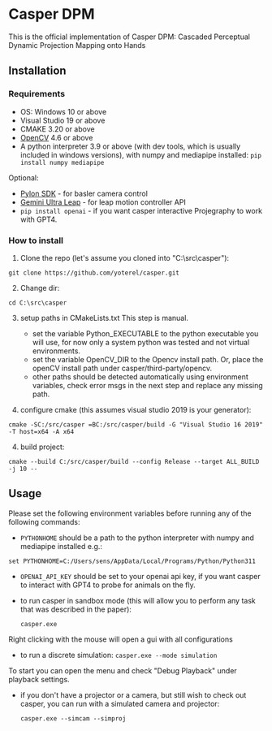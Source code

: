 # Casper DPM

This is the official implementation of Casper DPM: Cascaded Perceptual Dynamic Projection Mapping onto Hands

## Installation
### Requirements
- OS: Windows 10 or above
- Visual Studio 19 or above
- CMAKE 3.20 or above
- [OpenCV](https://opencv.org/releases/) 4.6 or above
- A python interpreter 3.9 or above (with dev tools, which is usually included in windows versions), with numpy and mediapipe installed:
  `pip install numpy mediapipe`
  
Optional:
- [Pylon SDK](https://www.baslerweb.com/en/software/pylon/sdk/) - for basler camera control
- [Gemini Ultra Leap](https://www.ultraleap.com/tracking/gemini-hand-tracking-platform/) - for leap motion controller API
- `pip install openai` - if you want casper interactive Projegraphy to work with GPT4.
### How to install
1) Clone the repo (let's assume you cloned into "C:\src\casper"):

  `git clone https://github.com/yoterel/casper.git`
   
2) Change dir:

  `cd C:\src\casper`

3) setup paths in CMakeLists.txt
   This step is manual.
   - set the variable Python_EXECUTABLE to the python executable you will use, for now only a system python was tested and not virtual environments.
   - set the variable OpenCV_DIR to the Opencv install path. Or, place the openCV install path under casper/third-party/opencv.
   - other paths should be detected automatically using environment variables, check error msgs in the next step and replace any missing path.
     
3) configure cmake (this assumes visual studio 2019 is your generator):

  `cmake -SC:/src/casper =BC:/src/casper/build -G "Visual Studio 16 2019" -T host=x64 -A x64`


4) build project:

  `cmake --build C:/src/casper/build --config Release --target ALL_BUILD -j 10 --`

## Usage

Please set the following environment variables before running any of the following commands:

- `PYTHONHOME` should be a path to the python interpreter with numpy and mediapipe installed e.g.:

`set PYTHONHOME=C:/Users/sens/AppData/Local/Programs/Python/Python311`

- `OPENAI_API_KEY` should be set to your openai api key, if you want casper to interact with GPT4 to probe for animals on the fly.

- to run casper in sandbox mode (this will allow you to perform any task that was described in the paper):

  `casper.exe`

Right clicking with the mouse will open a gui with all configurations

- to run a discrete simulation:
  `casper.exe --mode simulation`

To start you can open the menu and check "Debug Playback" under playback settings.

- if you don't have a projector or a camera, but still wish to check out casper, you can run with a simulated camera and projector:
  
  `casper.exe --simcam --simproj`

